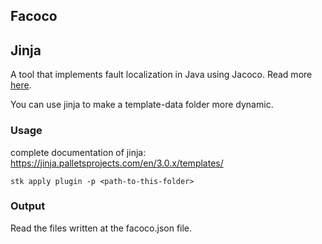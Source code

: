 ## Facoco

## Jinja
A tool that implements fault localization in Java using Jacoco. Read more [here](https://github.com/SpoonLabs/flacoco).

You can use jinja to make a template-data folder more dynamic.
### Usage

complete documentation of jinja: https://jinja.palletsprojects.com/en/3.0.x/templates/
```
stk apply plugin -p <path-to-this-folder>
```

### Output

Read the files written at the facoco.json file.